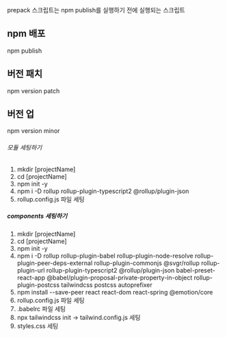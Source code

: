 prepack 스크립트는 npm publish를 실행하기 전에 실행되는 스크립트

## npm 배포

npm publish

## 버전 패치

npm version patch

## 버전 업

npm version minor

###### 모듈 세팅하기

1. mkdir [projectName]
2. cd [projectName]
3. npm init -y
4. npm i -D rollup rollup-plugin-typescript2 @rollup/plugin-json
5. rollup.config.js 파일 세팅

##### components 세팅하기

1. mkdir [projectName]
2. cd [projectName]
3. npm init -y
4. npm i -D rollup rollup-plugin-babel rollup-plugin-node-resolve rollup-plugin-peer-deps-external rollup-plugin-commonjs @svgr/rollup rollup-plugin-url rollup-plugin-typescript2 @rollup/plugin-json babel-preset-react-app @babel/plugin-proposal-private-property-in-object rollup-plugin-postcss tailwindcss postcss autoprefixer
5. npm install --save-peer react react-dom react-spring @emotion/core
6. rollup.config.js 파일 세팅
7. .babelrc 파일 세팅
8. npx tailwindcss init -> tailwind.config.js 세팅
9. styles.css 세팅
